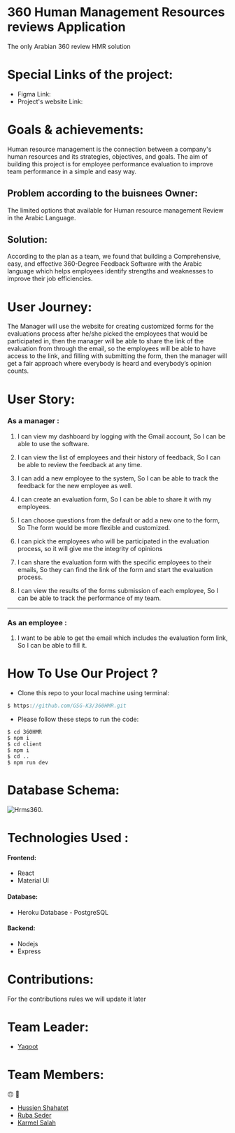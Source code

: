 # 360 Human Management Resources reviews Application

The only Arabian 360 review HMR solution

# Special Links of the project:

- Figma Link:
- Project's website Link:

# Goals & achievements:

Human resource management is the connection between a company's human resources and its strategies, objectives, and goals.
The aim of building this project is for employee performance evaluation to improve team performance in a simple and easy way.

## Problem according to the buisnees Owner:

The limited options that available for Human resource management Review in the Arabic Language.

## Solution:

According to the plan as a team, we found that building a
Comprehensive, easy, and effective 360-Degree Feedback Software with the Arabic language which helps employees identify strengths and weaknesses to improve their job efficiencies.

# User Journey:

The Manager will use the website for creating customized forms for the evaluations process after he/she picked the employees that would be participated in, then the manager will be able to share the link of the evaluation from through the email, so the employees will be able to have access to the link, and filling with submitting the form, then the manager will get a fair approach where everybody is heard and everybody’s opinion counts.

# User Story:

### As a manager :

1. I can view my dashboard by logging with the Gmail account, So I can be able to use the software.

1. I can view the list of employees and their history of feedback, So I can be able to review the feedback at any time.

1. I can add a new employee to the system, So I can be able to track the feedback for the new employee as well.

1. I can create an evaluation form, So I can be able to share it with my employees.

1. I can choose questions from the default or add a new one to the form, So The form would be more flexible and customized.

1. I can pick the employees who will be participated in the evaluation process, so it will give me the integrity of opinions

1. I can share the evaluation form with the specific employees to their emails, So they can find the link of the form and start the evaluation process.

1. I can view the results of the forms submission of each employee, So I can be able to track the performance of my team.

---

### As an employee :

1. I want to be able to get the email which includes the evaluation form link, So I can be able to fill it.

# How To Use Our Project ?

- Clone this repo to your local machine using terminal:

```js
$ https://github.com/GSG-K3/360HMR.git

```

- Please follow these steps to run the code:

```
$ cd 360HMR
$ npm i
$ cd client
$ npm i
$ cd ..
$ npm run dev

```

# Database Schema:

![Hrms360.](https://i.ibb.co/WHYnLqh/hrms.png)

# Technologies Used :

#### Frontend:

- React
- Material UI

#### Database:

- Heroku Database - PostgreSQL

#### Backend:

- Nodejs
- Express

# Contributions:

For the contributions rules we will update it later

# Team Leader:

- [Yaqoot](https://github.com/yaqootturman)

# Team Members:

:upside_down_face: :purple_heart:

- [Hussien Shahatet](https://github.com/Hussein-shahatet97)
- [Ruba Seder](https://github.com/rubasider)
- [Karmel Salah](https://github.com/karmelyoei)
